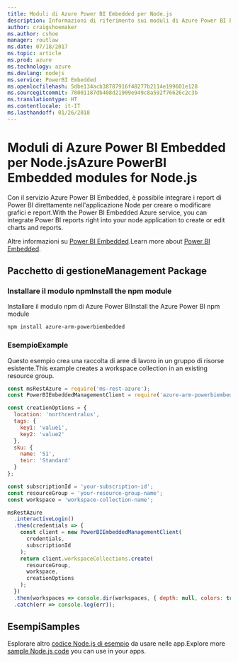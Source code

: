 ```yaml
---
title: Moduli di Azure Power BI Embedded per Node.js
description: Informazioni di riferimento sui moduli di Azure Power BI Embedded per Node.js
author: craigshoemaker
ms.author: cshoe
manager: routlaw
ms.date: 07/18/2017
ms.topic: article
ms.prod: azure
ms.technology: azure
ms.devlang: nodejs
ms.service: PowerBI Embedded
ms.openlocfilehash: 5dbe134acb38787916f48277b2114e199601e128
ms.sourcegitcommit: 78001187db408d21909e949c8a592f76626c2c3b
ms.translationtype: HT
ms.contentlocale: it-IT
ms.lasthandoff: 01/26/2018
---
```

# <a name="azure-powerbi-embedded-modules-for-nodejs"></a><span data-ttu-id="674d8-103">Moduli di Azure Power BI Embedded per Node.js</span><span class="sxs-lookup"><span data-stu-id="674d8-103">Azure PowerBI Embedded modules for Node.js</span></span>

<span data-ttu-id="674d8-104">Con il servizio Azure Power BI Embedded, è possibile integrare i report di Power BI direttamente nell'applicazione Node per creare o modificare grafici e report.</span><span class="sxs-lookup"><span data-stu-id="674d8-104">With the Power BI Embedded Azure service, you can integrate Power BI reports right into your node application to create or edit charts and reports.</span></span>

<span data-ttu-id="674d8-105">Altre informazioni su [Power BI Embedded](https://powerbi.microsoft.com/documentation/powerbi-developer-embedding/).</span><span class="sxs-lookup"><span data-stu-id="674d8-105">Learn more about [Power BI Embedded](https://powerbi.microsoft.com/documentation/powerbi-developer-embedding/).</span></span>

## <a name="management-package"></a><span data-ttu-id="674d8-106">Pacchetto di gestione</span><span class="sxs-lookup"><span data-stu-id="674d8-106">Management Package</span></span>

### <a name="install-the-npm-module"></a><span data-ttu-id="674d8-107">Installare il modulo npm</span><span class="sxs-lookup"><span data-stu-id="674d8-107">Install the npm module</span></span>

<span data-ttu-id="674d8-108">Installare il modulo npm di Azure Power BI</span><span class="sxs-lookup"><span data-stu-id="674d8-108">Install the Azure Power BI npm module</span></span>

```bash
npm install azure-arm-powerbiembedded
```

### <a name="example"></a><span data-ttu-id="674d8-109">Esempio</span><span class="sxs-lookup"><span data-stu-id="674d8-109">Example</span></span>

<span data-ttu-id="674d8-110">Questo esempio crea una raccolta di aree di lavoro in un gruppo di risorse esistente.</span><span class="sxs-lookup"><span data-stu-id="674d8-110">This example creates a workspace collection in an existing resource group.</span></span>

```javascript
const msRestAzure = require('ms-rest-azure');
const PowerBIEmbeddedManagementClient = require('azure-arm-powerbiembedded');

const creationOptions = {
  location: 'northcentralus',
  tags: {
    key1: 'value1',
    key2: 'value2'
  },
  sku: {
    name: 'S1',
    teir: 'Standard'
  }
};

const subscriptionId = 'your-subscription-id';
const resourceGroup = 'your-resource-group-name';
const workspace = 'workspace-collection-name';

msRestAzure
  .interactiveLogin()
  .then(credentials => {
    const client = new PowerBIEmbeddedManagementClient(
      credentials,
      subscriptionId
    );
    return client.workspaceCollections.create(
      resourceGroup,
      workspace,
      creationOptions
    );
  })
  .then(workspaces => console.dir(workspaces, { depth: null, colors: true }))
  .catch(err => console.log(err));
```

## <a name="samples"></a><span data-ttu-id="674d8-111">Esempi</span><span class="sxs-lookup"><span data-stu-id="674d8-111">Samples</span></span>

<span data-ttu-id="674d8-112">Esplorare altro [codice Node.js di esempio](https://azure.microsoft.com/resources/samples/?platform=nodejs) da usare nelle app.</span><span class="sxs-lookup"><span data-stu-id="674d8-112">Explore more [sample Node.js code](https://azure.microsoft.com/resources/samples/?platform=nodejs) you can use in your apps.</span></span>
